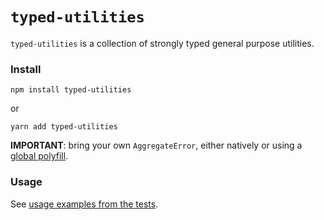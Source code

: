 # `typed-utilities`

`typed-utilities` is a collection of strongly typed general purpose utilities.

### Install

```npm install typed-utilities```

or

```yarn add typed-utilities```

**IMPORTANT**: bring your own `AggregateError`, either natively or using a [global polyfill](https://github.com/zloirock/core-js#ecmascript-promise).


### Usage

See [usage examples from the tests](src/__tests__).